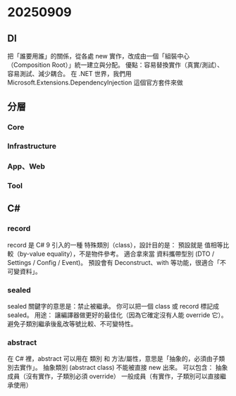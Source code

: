 # 20250909
## DI
把「誰要用誰」的關係，從各處 new 實作，改成由一個「組裝中心（Composition Root）」統一建立與分配。
優點：容易替換實作（真實/測試）、容易測試、減少耦合。
在 .NET 世界，我們用 Microsoft.Extensions.DependencyInjection 這個官方套件來做

## 分層
### Core
### Infrastructure
### App、Web
### Tool

## C#
### record
record 是 C# 9 引入的一種 特殊類別（class），設計目的是：
預設就是 值相等比較（by-value equality），不是物件參考。
適合拿來當 資料攜帶型別 (DTO / Settings / Config / Event)。
預設會有 Deconstruct、with 等功能，很適合「不可變資料」。
### sealed
sealed 關鍵字的意思是：禁止被繼承。
你可以把一個 class 或 record 標記成 sealed。
用途：
    讓編譯器做更好的最佳化（因為它確定沒有人能 override 它）。
    避免子類別繼承後亂改等號比較、不可變特性。
### abstract
在 C# 裡，abstract 可以用在 類別 和 方法/屬性，意思是「抽象的，必須由子類別去實作」。
抽象類別 (abstract class)
不能被直接 new 出來。
可以包含：
    抽象成員（沒有實作，子類別必須 override）
    一般成員（有實作，子類別可以直接繼承使用）